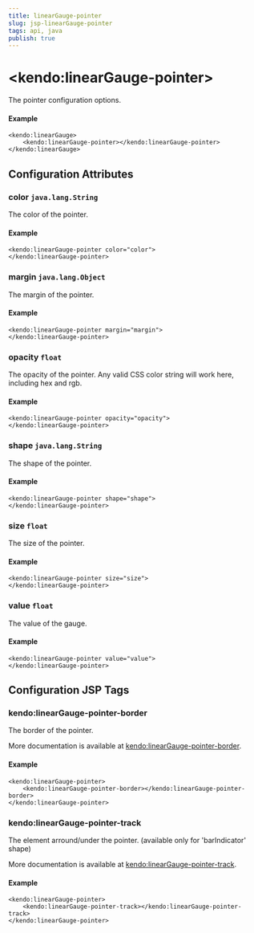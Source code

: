 ```yaml
---
title: linearGauge-pointer
slug: jsp-linearGauge-pointer
tags: api, java
publish: true
---
```


# \<kendo:linearGauge-pointer\>

The pointer configuration options.

#### Example
    <kendo:linearGauge>
        <kendo:linearGauge-pointer></kendo:linearGauge-pointer>
    </kendo:linearGauge>

## Configuration Attributes

### color `java.lang.String`

The color of the pointer.

#### Example
    <kendo:linearGauge-pointer color="color">
    </kendo:linearGauge-pointer>

### margin `java.lang.Object`

The margin of the pointer.

#### Example
    <kendo:linearGauge-pointer margin="margin">
    </kendo:linearGauge-pointer>

### opacity `float`

The opacity of the pointer.
Any valid CSS color string will work here, including hex and rgb.

#### Example
    <kendo:linearGauge-pointer opacity="opacity">
    </kendo:linearGauge-pointer>

### shape `java.lang.String`

The shape of the pointer.

#### Example
    <kendo:linearGauge-pointer shape="shape">
    </kendo:linearGauge-pointer>

### size `float`

The size of the pointer.

#### Example
    <kendo:linearGauge-pointer size="size">
    </kendo:linearGauge-pointer>

### value `float`

The value of the gauge.

#### Example
    <kendo:linearGauge-pointer value="value">
    </kendo:linearGauge-pointer>


##  Configuration JSP Tags

### kendo:linearGauge-pointer-border

The border of the pointer.

More documentation is available at [kendo:linearGauge-pointer-border](lineargauge/pointer-border).

#### Example

    <kendo:linearGauge-pointer>
        <kendo:linearGauge-pointer-border></kendo:linearGauge-pointer-border>
    </kendo:linearGauge-pointer>

### kendo:linearGauge-pointer-track

The element arround/under the pointer.
(available only for 'barIndicator' shape)

More documentation is available at [kendo:linearGauge-pointer-track](lineargauge/pointer-track).

#### Example

    <kendo:linearGauge-pointer>
        <kendo:linearGauge-pointer-track></kendo:linearGauge-pointer-track>
    </kendo:linearGauge-pointer>

 
